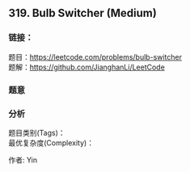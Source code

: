 ## 319. Bulb Switcher (Medium)

### **链接**：
题目：https://leetcode.com/problems/bulb-switcher  
题解：https://github.com/JianghanLi/LeetCode

### **题意**



### **分析**  
题目类别(Tags)：  
最优复杂度(Complexity)：  



作者: Yin

